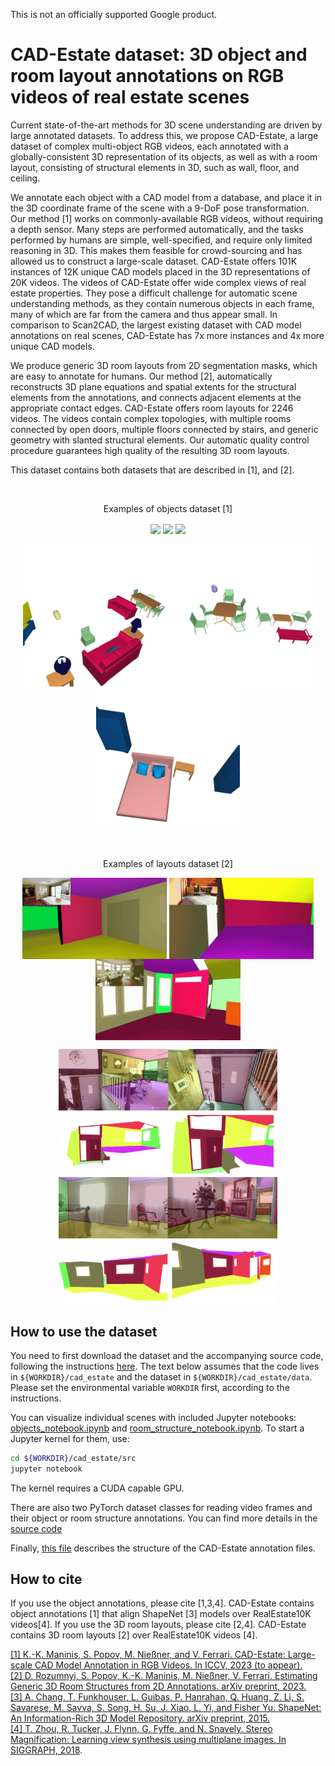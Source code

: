 This is not an officially supported Google product.
# CAD-Estate dataset: 3D object and room layout annotations on RGB videos of real estate scenes

Current state-of-the-art methods for 3D scene understanding are driven by large
annotated datasets. To address this, we propose CAD-Estate, a large dataset of
complex multi-object RGB videos, each annotated with a globally-consistent 3D
representation of its objects, as well as with a room layout, consisting of
structural elements in 3D, such as wall, floor, and ceiling.

We annotate each object with a CAD model from a database, and place it in the 3D
coordinate frame of the scene with a 9-DoF pose transformation. Our method [1]
works on commonly-available RGB videos, without requiring a depth sensor. Many
steps are performed automatically, and the tasks performed by humans are simple,
well-specified, and require only limited reasoning in 3D. This makes them
feasible for crowd-sourcing and has allowed us to construct a large-scale
dataset. CAD-Estate offers 101K instances of 12K unique CAD models placed in the
3D representations of 20K videos. The videos of CAD-Estate offer wide complex
views of real estate properties. They pose a difficult challenge for automatic
scene understanding methods, as they contain numerous objects in each frame,
many of which are far from the camera and thus appear small. In comparison to
Scan2CAD, the largest existing dataset with CAD model annotations on real
scenes, CAD-Estate has 7x more instances and 4x more unique CAD models.

We produce generic 3D room layouts from 2D segmentation masks, which are easy to
annotate for humans. Our method [2], automatically reconstructs 3D plane
equations and spatial extents for the structural elements from the annotations,
and connects adjacent elements at the appropriate contact edges. CAD-Estate
offers room layouts for 2246 videos. The videos contain complex topologies, with
multiple rooms connected by open doors, multiple floors connected by stairs, and
generic geometry with slanted structural elements. Our automatic quality control
procedure guarantees high quality of the resulting 3D room layouts.

This dataset contains both datasets that are described in [1], and [2].

<br>
<p align="center">Examples of objects dataset [1]</p>
<p align="center">
  <img src="doc/objects_1.gif" align="center" height=130 width=auto/> 
  <img src="doc/objects_2.gif" align="center" height=130 width=auto/> 
  <img src="doc/objects_3.gif" align="center" height=130 width=auto/>
</p>
<p align="center">
  <img src="doc/objects_1.png" align="center" height=auto width=230/> 
  <img src="doc/objects_2.png" align="center" height=auto width=230/> 
  <img src="doc/objects_3.png" align="center" height=auto width=230/>
</p>

<br>
<p align="center">Examples of layouts dataset [2]</p>
<p align="center">
  <img src="doc/structures_1.gif" align="center" height=130 width=auto/>
  <img src="doc/structures_2.gif" align="center" height=130 width=auto/> 
  <img src="doc/structures_3.gif" align="center" height=130 width=auto/> 
</p>
<p align="center">
  <img src="doc/structures_1.png" align="center" height=205 width=auto/> 
  <img src="doc/structures_2.png" align="center" height=205 width=auto/> 
</p>

## How to use the dataset
You need to first download the dataset and the accompanying source code,
following the instructions [here](./downloading_the_dataset.md). The text below
assumes that the code lives in `${WORKDIR}/cad_estate` and the dataset in
`${WORKDIR}/cad_estate/data`. Please set the environmental variable `WORKDIR` first,
according to the instructions.

You can visualize individual scenes with included Jupyter notebooks:
[objects_notebook.ipynb](./src/cad_estate/notebooks/objects_notebook.ipynb)
and
[room_structure_notebook.ipynb](./src/cad_estate/notebooks/room_structure_notebook.ipynb).
To start a Jupyter kernel for them, use:
```bash
cd ${WORKDIR}/cad_estate/src
jupyter notebook
```
The kernel requires a CUDA capable GPU.

There are also two PyTorch dataset classes for reading video frames and
their object or room structure annotations. You can find more details in the
[source code](./src/cad_estate/datasets.py)

Finally, [this file](./src/cad_estate/input_file_structures.py) describes the
structure of the CAD-Estate annotation files.

## How to cite
If you use the object annotations, please cite [1,3,4]. CAD-Estate contains
object annotations [1] that align ShapeNet [3] models over RealEstate10K
videos[4]. If you use the 3D room layouts, please cite [2,4]. CAD-Estate
contains 3D room layouts [2] over RealEstate10K videos [4].

[[1] K.-K. Maninis, S. Popov, M. Nießner, and V. Ferrari. CAD-Estate: Large-scale CAD Model Annotation in RGB Videos. In ICCV, 2023 (to appear).](https://arxiv.org/abs/2306.09011)\
[[2] D. Rozumnyi, S. Popov, K.-K. Maninis, M. Nießner, V. Ferrari. Estimating Generic 3D Room Structures from 2D Annotations. arXiv preprint, 2023.](https://arxiv.org/abs/2306.09077) \
[[3] A. Chang, T. Funkhouser, L. Guibas, P. Hanrahan, Q. Huang, Z. Li, S. Savarese, M. Savva, S. Song, H. Su, J. Xiao, L. Yi, and Fisher Yu. ShapeNet: An Information-Rich 3D Model Repository. arXiv preprint, 2015.](https://arxiv.org/abs/1512.03012) \
[[4] T. Zhou, R. Tucker, J. Flynn, G. Fyffe, and N. Snavely. Stereo Magnification: Learning view synthesis using multiplane images. In SIGGRAPH, 2018](https://research.google/pubs/pub46965).


